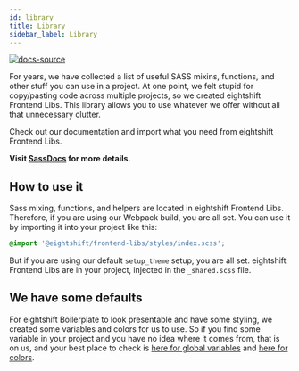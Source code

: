```yaml
---
id: library
title: Library
sidebar_label: Library
---
```


[![docs-source](https://img.shields.io/badge/source-eigthshift--frontend--libs-yellow?style=for-the-badge&logo=javascript&labelColor=2a2a2a)](https://github.com/infinum/eightshift-frontend-libs/tree/4.0.0)


For years, we have collected a list of useful SASS mixins, functions, and other stuff you can use in a project. At one point, we felt stupid for copy/pasting code across multiple projects, so we created eightshift Frontend Libs. This library allows you to use whatever we offer without all that unnecessary clutter.

Check out our documentation and import what you need from eightshift Frontend Libs.

**Visit [SassDocs](/docs/basics/library) for more details.**

## How to use it

Sass mixing, functions, and helpers are located in eightshift Frontend Libs. Therefore, if you are using our Webpack build, you are all set. You can use it by importing it into your project like this:

```scss
@import '@eightshift/frontend-libs/styles/index.scss';
```

But if you are using our default `setup_theme` setup, you are all set. eightshift Frontend Libs are in your project, injected in the `_shared.scss` file.

## We have some defaults

For eightshift Boilerplate to look presentable and have some styling, we created some variables and colors for us to use. So if you find some variable in your project and you have no idea where it comes from, that is on us, and your best place to check is [here for global variables](https://github.com/infinum/eightshift-frontend-libs/tree/4.0.0/styles/scss/_core.scss) and [here for colors](https://github.com/infinum/eightshift-frontend-libs/tree/4.0.0/styles/scss/_colors.scss).
